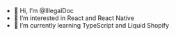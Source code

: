 - 👋 Hi, I’m @IllegalDoc
- 👀 I’m interested in React and React Native
- 🌱 I’m currently learning TypeScript and Liquid Shopify


<!---
IllegalDoc/IllegalDoc is a ✨ special ✨ repository because its `README.md` (this file) appears on your GitHub profile.
You can click the Preview link to take a look at your changes.
--->
